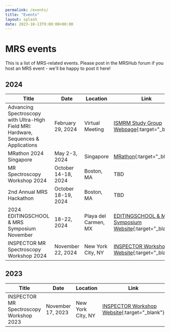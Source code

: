 ```yaml
---
permalink: /events/
title: "Events"
layout: splash
date: 2023-10-13T9:00:00+00:00
---
```


# MRS events

This is a list of MRS-related events. Please post in the MRSHub forum if you host an MRS event - we'll be happy to post it here!

## 2024

| Title | Date | Location | Link |
|-------|------|----------|------|
| Advancing Spectroscopy with Ultra-High Field MRI: Hardware, Sequences & Applications | February 29, 2024 | Virtual Meeting | [ISMRM Study Group Webpage](https://www.ismrm.org/virtual-meetings/){:target="_blank"} |
| MRathon 2024 Singapore | May 2-3, 2024 | Singapore | [MRathon](https://mrathon.github.io/singapore2024/){:target="_blank"} |
| MR Spectroscopy Workshop 2024 | October 14-18, 2024 | Boston, MA | TBD |
| 2nd Annual MRS Hackathon | October 18-19, 2024 | Boston, MA | TBD |
| 2024 EDITINGSCHOOL & MRS Symposium November | 18-22, 2024 | Playa del Carmen, MX | [EDITINGSCHOOL & MRS Symposium Website](https://www.gabamrs.com/editingschool){:target="_blank"} |
| INSPECTOR MR Spectroscopy Workshop 2024 | November 22, 2024 | New York City, NY | [INSPECTOR Workshop Website](https://juchem.bme.columbia.edu/content/mr-spectroscopy-workshop){:target="_blank"} |

## 2023

| Title | Date | Location | Link |
|-------|------|----------|------|
| INSPECTOR MR Spectroscopy Workshop 2023 | November 17, 2023 | New York City, NY | [INSPECTOR Workshop Website](https://juchem.bme.columbia.edu/content/mr-spectroscopy-workshop){:target="_blank"} |
